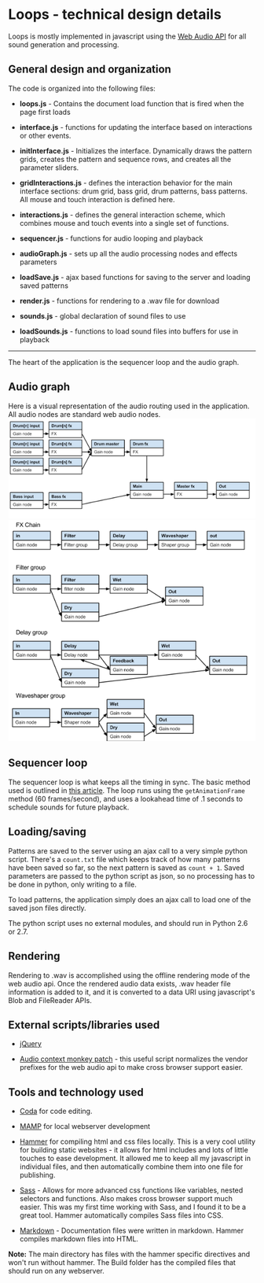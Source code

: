 # Loops - technical design details
Loops is mostly implemented in javascript using the [Web Audio API][api] for all sound generation and processing.

## General design and organization
The code is organized into the following files:

* **loops.js** - Contains the document load function that is fired when the page first loads

* **interface.js** - functions for updating the interface based on interactions or other events.

* **initInterface.js** - Initializes the interface. Dynamically draws the pattern grids, creates the pattern and sequence rows, and creates all the parameter sliders.

* **gridInteractions.js** - defines the interaction behavior for the main interface sections: drum grid, bass grid, drum patterns, bass patterns. All mouse and touch interaction is defined here.

* **interactions.js** - defines the general interaction scheme, which combines mouse and touch events into a single set of functions.

* **sequencer.js** - functions for audio looping and playback

* **audioGraph.js** - sets up all the audio processing nodes and effects parameters

* **loadSave.js** - ajax based functions for saving to the server and loading saved patterns

* **render.js** - functions for rendering to a .wav file for download

* **sounds.js** - global declaration of sound files to use

* **loadSounds.js** - functions to load sound files into buffers for use in playback

***

The heart of the application is the sequencer loop and the audio graph. 

## Audio graph
Here is a visual representation of the audio routing used in the application. All audio nodes are standard web audio nodes.
![Audio Graph](img/audioGraph.png)
![Effects Graph](img/fxGraph.png)

## Sequencer loop
The sequencer loop is what keeps all the timing in sync. The basic method used is outlined in [this article][timing]. The loop runs using the `getAnimationFrame` method (60 frames/second), and uses a lookahead time of .1 seconds to schedule sounds for future playback.

## Loading/saving
Patterns are saved to the server using an ajax call to a very simple python script. There's a `count.txt` file which keeps track of how many patterns have been saved so far, so the next pattern is saved as `count + 1`. Saved parameters are passed to the python script as json, so no processing has to be done in python, only writing to a file.

To load patterns, the application simply does an ajax call to load one of the saved json files directly.

The python script uses no external modules, and should run in Python 2.6 or 2.7.

## Rendering
Rendering to .wav is accomplished using the offline rendering mode of the web audio api. Once the rendered audio data exists, .wav header file information is added to it, and it is converted to a data URI using javascript's Blob and FileReader APIs.

## External scripts/libraries used
* [jQuery][jquery]

* [Audio context monkey patch][monkeypatch] - this useful script normalizes the vendor prefixes for the web audio api to make cross browser support easier.

## Tools and technology used
* [Coda][coda] for code editing.

* [MAMP][mamp] for local webserver development

* [Hammer][hammer] for compiling html and css files locally. This is a very cool utility for building static websites - it allows for html includes and lots of little touches to ease development. It allowed me to keep all my javascript in individual files, and then automatically combine them into one file for publishing.

* [Sass][sass] - Allows for more advanced css functions like variables, nested selectors and functions. Also makes cross browser support much easier. This was my first time working with Sass, and I found it to be a great tool. Hammer automatically compiles Sass files into CSS.

* [Markdown][markdown] - Documentation files were written in markdown. Hammer compiles markdown files into HTML.

**Note:** The main directory has files with the hammer specific directives and won't run without hammer. The Build folder has the compiled files that should run on any webserver.

[hammer]: http://hammerformac.com/
[coda]: http://panic.com/Coda/
[monkeypatch]: https://github.com/cwilso/AudioContext-MonkeyPatch/
[jquery]: http://jquery.com/
[sass]: http://sass-lang.com/
[timing]: http://www.html5rocks.com/en/tutorials/audio/scheduling/
[api]: http://www.w3.org/TR/webaudio/
[markdown]: http://daringfireball.net/projects/markdown/
[mamp]: http://www.mamp.info/en/index.html